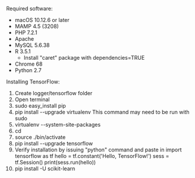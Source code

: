 Required software:
- macOS 10.12.6 or later
- MAMP 4.5 (3208)
- PHP 7.2.1
- Apache
- MySQL 5.6.38
- R 3.5.1
	- Install "caret" package with dependencies=TRUE
- Chrome 68
- Python 2.7

Installing TensorFlow:
1. Create logger/tensorflow folder
2. Open terminal
3. sudo easy_install pip
4. pip install --upgrade virtualenv
	This command may need to be run with sudo 
5. virtualenv --system-site-packages <tensorflow directory>
6. cd <tensorflow directory>
7. source ./bin/activate
8. pip install --upgrade tensorflow
9. Verify installation by issuing "python" command and paste in
	import tensorflow as tf
	hello = tf.constant('Hello, TensorFlow!')
	sess = tf.Session()
	print(sess.run(hello))
10. pip install -U scikit-learn
